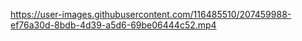 

https://user-images.githubusercontent.com/116485510/207459988-ef76a30d-8bdb-4d39-a5d6-69be06444c52.mp4

